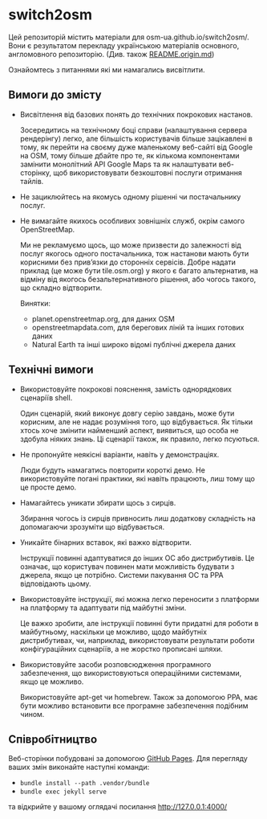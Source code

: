 # switch2osm #

Цей репозиторій містить матеріали для osm-ua.github.io/switch2osm/. Вони є результатом перекладу українською матеріалів основного, англомовного репозиторію. (Див. також [README.origin.md](README.origin.md))

Ознайомтесь з питаннями які ми намагались висвітлити.

## Вимоги до змісту ##

*   Висвітлення від базових понять до технічних покрокових настанов.

    Зосередитись на технічному боці справи (налаштування сервера рендерінгу) легко, але більшість користувачів більше зацікавлені в тому, як перейти на своєму дуже маленькому веб-сайті від Google на OSM, тому більше дбайте про те, як кількома компонентами замінити монолітний API Google Maps та як налаштувати веб-сторінку, щоб використовувати безкоштовні послуги отримання тайлів.

*   Не зациклюйтесь на якомусь одному рішенні чи постачальнику послуг.

*   Не вимагайте якихось особливих зовнішніх служб, окрім самого OpenStreetMap.

    Ми не рекламуємо щось, що може призвести до залежності від послуг якогось одного постачальника, тож настанови мають бути корисними без прив’язки до сторонніх сервісів. Добре надати приклад (це може бути tile.osm.org) у якого є багато альтернатив, на відміну від якогось безальтернативного рішення, або чогось такого, що складно відтворити.

    Винятки:
    *   planet.openstreetmap.org, для даних OSM
    *   openstreetmapdata.com, для берегових ліній та інших готових даних
    *   Natural Earth та інші широко відомі публічні джерела даних

## Технічні вимоги ##

*   Використовуйте покрокові пояснення, замість однорядкових сценаріїв shell.

    Один сценарій, який виконує довгу серію завдань, може бути корисним, але не надає розуміння того, що відбувається. Як тільки хтось хоче змінити найменший аспект, виявиться, що особа не здобула ніяких знань. Ці сценарії також, як правило, легко псуються.

*   Не пропонуйте неякісні варіанти, навіть у демонстраціях.

    Люди будуть намагатись повторити короткі демо. Не використовуйте погані практики, які навіть працюють, лиш тому що це просте демо.

*   Намагайтесь уникати збирати щось з сирців.

    Збирання чогось із сирців привносить лиш додаткову складність на допомагаючи зрозуміти що відбувається.

*   Уникайте бінарних вставок, які важко відтворити.

    Інструкції повинні адаптуватися до інших ОС або дистрибутивів. Це означає, що користувач повинен мати можливість будувати з джерела, якщо це потрібно. Системи пакування ОС та PPA відповідають цьому.

*   Використовуйте інструкції, які можна легко переносити з платформи на платформу та адаптувати під майбутні зміни.

    Це важко зробити, але інструкції повинні бути придатні для роботи в майбутньому, наскільки це можливо, щодо майбутніх дистрибутивах, чи, наприклад, використовувати результати роботи конфігураційних сценаріїв, а не жорстко прописані шляхи.

*   Використовуйте засоби розповсюдження програмного забезпечення, що використовуються операційними системами, якщо це можливо.

    Використовуйте apt-get чи homebrew. Також за допомогою PPA, має бути можливо встановити все програмне забезпечення подібним чином.

## Співробітництво ##

Веб-сторінки побудовані за допомогою [GitHub Pages](https://pages.github.com/). Для перегляду ваших змін виконайте наступні команди:

*   `bundle install --path .vendor/bundle`
*   `bundle exec jekyll serve`

та відкрийте у вашому оглядачі посилання <http://127.0.0.1:4000/>
